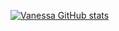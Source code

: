 [![Vanessa GitHub stats](https://github-readme-stats.vercel.app/api?username=vfaconi)](https://github.com/vfaconi/github-readme-stats)
